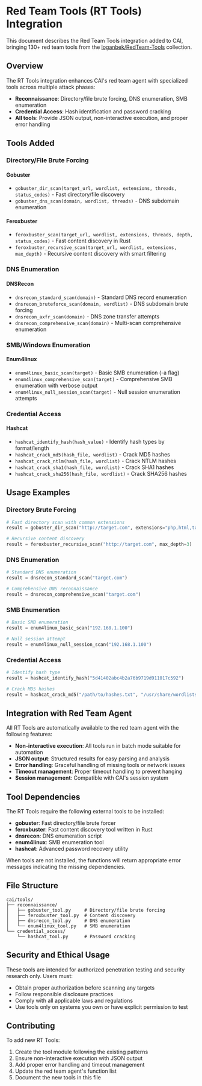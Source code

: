 # Red Team Tools (RT Tools) Integration

This document describes the Red Team Tools integration added to CAI, bringing 130+ red team tools from the [loganbek/RedTeam-Tools](https://github.com/loganbek/RedTeam-Tools) collection.

## Overview

The RT Tools integration enhances CAI's red team agent with specialized tools across multiple attack phases:

- **Reconnaissance**: Directory/file brute forcing, DNS enumeration, SMB enumeration
- **Credential Access**: Hash identification and password cracking
- **All tools**: Provide JSON output, non-interactive execution, and proper error handling

## Tools Added

### Directory/File Brute Forcing

#### Gobuster
- `gobuster_dir_scan(target_url, wordlist, extensions, threads, status_codes)` - Fast directory/file discovery
- `gobuster_dns_scan(domain, wordlist, threads)` - DNS subdomain enumeration

#### Feroxbuster  
- `feroxbuster_scan(target_url, wordlist, extensions, threads, depth, status_codes)` - Fast content discovery in Rust
- `feroxbuster_recursive_scan(target_url, wordlist, extensions, max_depth)` - Recursive content discovery with smart filtering

### DNS Enumeration

#### DNSRecon
- `dnsrecon_standard_scan(domain)` - Standard DNS record enumeration
- `dnsrecon_bruteforce_scan(domain, wordlist)` - DNS subdomain brute forcing
- `dnsrecon_axfr_scan(domain)` - DNS zone transfer attempts  
- `dnsrecon_comprehensive_scan(domain)` - Multi-scan comprehensive enumeration

### SMB/Windows Enumeration

#### Enum4linux
- `enum4linux_basic_scan(target)` - Basic SMB enumeration (-a flag)
- `enum4linux_comprehensive_scan(target)` - Comprehensive SMB enumeration with verbose output
- `enum4linux_null_session_scan(target)` - Null session enumeration attempts

### Credential Access

#### Hashcat
- `hashcat_identify_hash(hash_value)` - Identify hash types by format/length
- `hashcat_crack_md5(hash_file, wordlist)` - Crack MD5 hashes
- `hashcat_crack_ntlm(hash_file, wordlist)` - Crack NTLM hashes  
- `hashcat_crack_sha1(hash_file, wordlist)` - Crack SHA1 hashes
- `hashcat_crack_sha256(hash_file, wordlist)` - Crack SHA256 hashes

## Usage Examples

### Directory Brute Forcing
```python
# Fast directory scan with common extensions
result = gobuster_dir_scan("http://target.com", extensions="php,html,txt")

# Recursive content discovery
result = feroxbuster_recursive_scan("http://target.com", max_depth=3)
```

### DNS Enumeration
```python
# Standard DNS enumeration
result = dnsrecon_standard_scan("target.com")

# Comprehensive DNS reconnaissance
result = dnsrecon_comprehensive_scan("target.com")
```

### SMB Enumeration
```python
# Basic SMB enumeration
result = enum4linux_basic_scan("192.168.1.100")

# Null session attempt
result = enum4linux_null_session_scan("192.168.1.100")
```

### Credential Access
```python
# Identify hash type
result = hashcat_identify_hash("5d41402abc4b2a76b9719d911017c592")

# Crack MD5 hashes
result = hashcat_crack_md5("/path/to/hashes.txt", "/usr/share/wordlists/rockyou.txt")
```

## Integration with Red Team Agent

All RT Tools are automatically available to the red team agent with the following features:

- **Non-interactive execution**: All tools run in batch mode suitable for automation
- **JSON output**: Structured results for easy parsing and analysis
- **Error handling**: Graceful handling of missing tools or network issues
- **Timeout management**: Proper timeout handling to prevent hanging
- **Session management**: Compatible with CAI's session system

## Tool Dependencies

The RT Tools require the following external tools to be installed:

- **gobuster**: Fast directory/file brute forcer
- **feroxbuster**: Fast content discovery tool written in Rust  
- **dnsrecon**: DNS enumeration script
- **enum4linux**: SMB enumeration tool
- **hashcat**: Advanced password recovery utility

When tools are not installed, the functions will return appropriate error messages indicating the missing dependencies.

## File Structure

```
cai/tools/
├── reconnaissance/
│   ├── gobuster_tool.py     # Directory/file brute forcing
│   ├── feroxbuster_tool.py  # Content discovery
│   ├── dnsrecon_tool.py     # DNS enumeration
│   └── enum4linux_tool.py   # SMB enumeration
└── credential_access/
    └── hashcat_tool.py      # Password cracking
```

## Security and Ethical Usage

These tools are intended for authorized penetration testing and security research only. Users must:

- Obtain proper authorization before scanning any targets
- Follow responsible disclosure practices
- Comply with all applicable laws and regulations
- Use tools only on systems you own or have explicit permission to test

## Contributing

To add new RT Tools:

1. Create the tool module following the existing patterns
2. Ensure non-interactive execution with JSON output
3. Add proper error handling and timeout management
4. Update the red team agent's function list
5. Document the new tools in this file